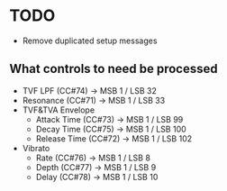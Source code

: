 # TODO
- Remove duplicated setup messages

## What controls to need be processed
- TVF LPF (CC#74) → MSB 1 / LSB 32
- Resonance (CC#71) → MSB 1 / LSB 33
- TVF&TVA Envelope
  - Attack Time (CC#73) → MSB 1 / LSB 99
  - Decay Time (CC#75) → MSB 1 / LSB 100
  - Release Time (CC#72) → MSB 1 / LSB 102
- Vibrato
  - Rate (CC#76) → MSB 1 / LSB 8
  - Depth (CC#77) → MSB 1 / LSB 9
  - Delay (CC#78) → MSB 1 / LSB 10
